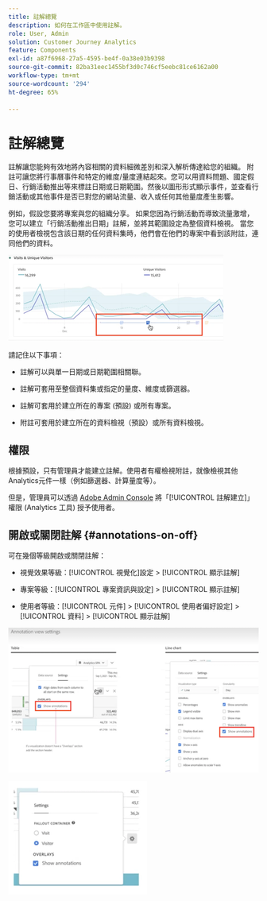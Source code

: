 ```yaml
---
title: 註解總覽
description: 如何在工作區中使用註解。
role: User, Admin
solution: Customer Journey Analytics
feature: Components
exl-id: a87f6968-27a5-4595-be4f-0a38e03b9398
source-git-commit: 82ba31eec1455bf3d0c746cf5eebc81ce6162a00
workflow-type: tm+mt
source-wordcount: '294'
ht-degree: 65%

---
```


# 註解總覽

註解讓您能夠有效地將內容相關的資料細微差別和深入解析傳達給您的組織。 附註可讓您將行事曆事件和特定的維度/量度連結起來。您可以用資料問題、國定假日、行銷活動推出等來標註日期或日期範圍。然後以圖形形式顯示事件，並查看行銷活動或其他事件是否已對您的網站流量、收入或任何其他量度產生影響。

例如，假設您要將專案與您的組織分享。 如果您因為行銷活動而導致流量激增，您可以建立「行銷活動推出日期」註解，並將其範圍設定為整個資料檢視。 當您的使用者檢視包含該日期的任何資料集時，他們會在他們的專案中看到該附註，連同他們的資料。

![](assets/multi-day.png)

請記住以下事項：

* 註解可以與單一日期或日期範圍相關聯。

* 註解可套用至整個資料集或指定的量度、維度或篩選器。

* 註解可套用於建立所在的專案 (預設) 或所有專案。

* 附註可套用於建立所在的資料檢視（預設）或所有資料檢視。

## 權限

根據預設，只有管理員才能建立註解。使用者有權檢視附註，就像檢視其他Analytics元件一樣（例如篩選器、計算量度等）。

但是，管理員可以透過 [Adobe Admin Console](https://experienceleague.adobe.com/docs/analytics/admin/admin-console/permissions/analytics-tools.html) 將「[!UICONTROL 註解建立]」權限 (Analytics 工具) 授予使用者。

## 開啟或關閉註解 {#annotations-on-off}

可在幾個等級開啟或關閉註解：

* 視覺效果等級：[!UICONTROL 視覺化]設定 > [!UICONTROL 顯示註解]

* 專案等級：[!UICONTROL 專案資訊與設定] > [!UICONTROL 顯示註解]

* 使用者等級：[!UICONTROL 元件] > [!UICONTROL 使用者偏好設定] > [!UICONTROL 資料] > [!UICONTROL 顯示註解]

![](assets/show-ann.png)

![](assets/show-ann2.png)
